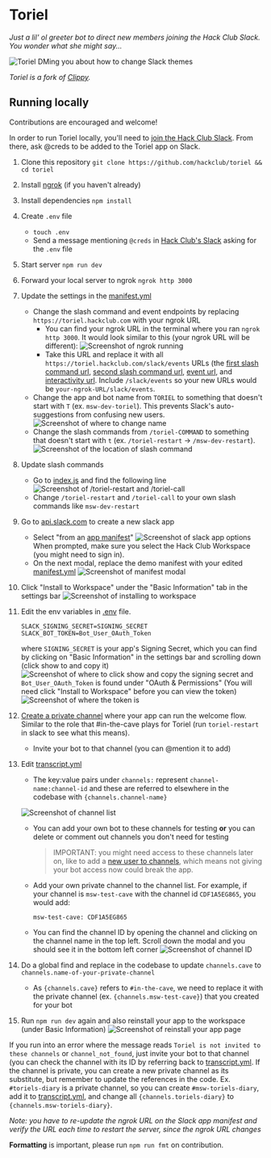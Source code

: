# Toriel

_Just a lil' ol greeter bot to direct new members joining the Hack Club Slack. You wonder what she might say..._

![Toriel DMing you about how to change Slack themes](https://cloud-nk3pf3qvy-hack-club-bot.vercel.app/2screen_shot_2022-04-07_at_11.06.08.png)

_Toriel is a fork of [Clippy](https://github.com/hackclub/clippy)._

## Running locally

Contributions are encouraged and welcome!

In order to run Toriel locally, you'll need to [join the Hack Club Slack](https://hackclub.com/slack). From there, ask @creds to be added to the Toriel app on Slack.

1. Clone this repository
    `git clone https://github.com/hackclub/toriel && cd toriel`
2. Install [ngrok](https://dashboard.ngrok.com/get-started/setup) (if you haven't already)
3. Install dependencies
    `npm install`
4. Create `.env` file
    - `touch .env`
    - Send a message mentioning `@creds` in [Hack Club's Slack](https://hackclub.com/slack/) asking for the `.env` file
5. Start server
    `npm run dev`
6. Forward your local server to ngrok
    `ngrok http 3000`
7. Update the settings in the [manifest.yml](https://github.com/hackclub/toriel/blob/main/manifest.yml)
    - Change the slash command and event endpoints by replacing `https://toriel.hackclub.com` with your ngrok URL
       - You can find your ngrok URL in the terminal where you ran `ngrok http 3000`. It would look similar to this (your ngrok URL will be different):
       ![Screenshot of ngrok running](https://cloud-mt3q3pxrm-hack-club-bot.vercel.app/0ngrok.png)
       - Take this URL and replace it with all `https://toriel.hackclub.com/slack/events` URLs (the [first slash command url](https://github.com/hackclub/toriel/blob/922eb46862a472bc36d90a45cdb804741ff60d2e/manifest.yml#L14), [second slash command url](https://github.com/hackclub/toriel/blob/922eb46862a472bc36d90a45cdb804741ff60d2e/manifest.yml#L18), [event url](https://github.com/hackclub/toriel/blob/922eb46862a472bc36d90a45cdb804741ff60d2e/manifest.yml#L39), and [interactivity url](https://github.com/hackclub/toriel/blob/922eb46862a472bc36d90a45cdb804741ff60d2e/manifest.yml#L46). Include  `/slack/events` so your new URLs would be `your-ngrok-URL/slack/events`.
    - Change the app and bot name from `TORIEL` to something that doesn't start with `T` (ex. `msw-dev-toriel`). This prevents Slack's auto-suggestions from confusing new users.
    ![Screenshot of where to change name](https://cloud-mrhdyhr0u-hack-club-bot.vercel.app/0name.png)
    - Change the slash commands from `/toriel-COMMAND` to something that doesn't start with `t` (ex. `/toriel-restart` -> `/msw-dev-restart`).
    ![Screenshot of the location of slash command](https://cloud-hmei7opsz-hack-club-bot.vercel.app/0slash.png)
8. Update slash commands
     - Go to [index.js](index.js) and find the following line
         ![Screenshot of /toriel-restart and /toriel-call](https://cloud-ceuonqm0d-hack-club-bot.vercel.app/0screenshot_2022-04-18_at_10.38.26_pm.png)
    - Change `/toriel-restart` and `/toriel-call` to your own slash commands like `msw-dev-restart`
9. Go to [api.slack.com](https://api.slack.com/apps?new_app=1) to create a new slack app
     - Select "from an [app manifest](https://api.slack.com/reference/manifests)"
     ![Screenshot of slack app options](https://cloud-kqknb2w6y-hack-club-bot.vercel.app/0screenshot_2022-04-18_at_6.15.25_pm.png)
     When prompted, make sure you select the Hack Club Workspace (you might need to sign in).
     - On the next modal, replace the demo manifest with your edited [manifest.yml](manifest.yml)
     ![Screenshot of manifest modal](https://user-images.githubusercontent.com/621904/164060319-e79851ac-f29b-463e-a32b-9bc5968ce8db.png)
10. Click "Install to Workspace" under the "Basic Information" tab in the settings bar
    ![Screenshot of installing to workspace](https://user-images.githubusercontent.com/621904/164061251-2f7fc9ef-3c07-482d-83f7-86f5798d77ad.png)
11. Edit the env variables in [.env](.env) file.   
     ```
     SLACK_SIGNING_SECRET=SIGNING_SECRET
     SLACK_BOT_TOKEN=Bot_User_OAuth_Token
     ```
     where `SIGNING_SECRET` is your app's Signing Secret, which you can find by clicking on "Basic Information" in the settings bar and scrolling down (click show to and copy it)
         ![Screenshot of where to click show and copy the signing secret](https://cloud-j9zzknpea-hack-club-bot.vercel.app/0screenshot_2022-04-18_at_6.49.53_pm.png)
     and `Bot_User_OAuth_Token` is found under "OAuth & Permissions" (You will need click "Install to Workspace" before you can view the token)
     ![Screenshot of where the token is](https://cloud-twxncowk1-hack-club-bot.vercel.app/0screenshot_2022-04-18_at_7.00.44_pm.png)
12. [Create a private channel](https://slack.com/help/articles/201402297-Create-a-channel) where your app can run the welcome flow. Similar to the role that #in-the-cave plays for Toriel (run `toriel-restart` in slack to see what this means).
     - Invite your bot to that channel (you can @mention it to add)
13. Edit [transcript.yml](/util/transcript.yml)
     - The key:value pairs under `channels:` represent `channel-name:channel-id` and these are referred to elsewhere in the codebase with `{channels.channel-name}`
     
     ![Screenshot of channel list](https://cloud-5prq93r05-hack-club-bot.vercel.app/0screenshot_2022-04-18_at_9.12.10_pm.png)
     - You can add your own bot to these channels for testing **or** you can delete or comment out channels you don't need for testing


        > IMPORTANT: you might need access to these channels later on, like to add a [new user to channels](/util/invite-user.js), which means not giving your bot access now could break the app.


     - Add your own private channel to the channel list. For example, if your channel is `msw-test-cave` with the channel id `CDF1A5EG865`, you would add: 
       ```
       msw-test-cave: CDF1A5EG865
       ```
     - You can find the channel ID by opening the channel and clicking on the channel name in the top left. Scroll down the modal and you should see it in the bottom left corner
     ![Screenshot of channel ID](https://user-images.githubusercontent.com/621904/164070484-d3d4f57a-546f-4d60-b800-7c052a3bcbcf.png)
14. Do a global find and replace in the codebase to update `channels.cave` to `channels.name-of-your-private-channel`
     - As `{channels.cave}` refers to `#in-the-cave`, we need to replace it with the private channel (ex. `{channels.msw-test-cave}`) that you created for your bot
15. Run `npm run dev` again and also reinstall your app to the workspace (under Basic Information)
     ![Screenshot of reinstall your app page](https://cloud-8uduk6deq-hack-club-bot.vercel.app/0screenshot_2022-04-18_at_9.38.48_pm.png)

If you run into an error where the message reads `Toriel is not invited to these channels` or `channel_not_found`, just invite your bot to that channel (you can check the channel with its ID by referring back to [transcript.yml](/util/transcript.yml). If the channel is private, you can create a new private channel as its substitute, but remember to update the references in the code. Ex. `#toriels-diary` is a private channel, so you can create `#msw-toriels-diary`, add it to [transcript.yml](/util/transcript.yml), and change all `{channels.toriels-diary}` to `{channels.msw-toriels-diary}`.    

_Note: you have to re-update the ngrok URL on the Slack app manifest and verify the URL each time to restart the server, since the ngrok URL changes_

**Formatting** is important, please run `npm run fmt` on contribution.
